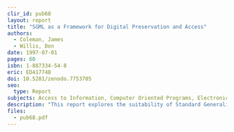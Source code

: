 ```yaml
---
clir_id: pub68
layout: report
title: "SGML as a Framework for Digital Preservation and Access"
authors: 
  - Coleman, James
  - Willis, Don
date: 1997-07-01
pages: 60
isbn: 1-887334-54-8
eric: ED417748
doi: 10.5281/zenodo.7753705 
seo:
  type: Report
subjects: Access to Information, Computer Oriented Programs, Electronic Libraries, Information Retrieval, Library Automation, Metadata, Online Catalogs, Preservation, Standards
description: "This report explores the suitability of Standard Generalized Markup Language for developing and providing access to digital libraries, with special emphasis on preservation issues. In a staged tutorial, the authors explain how the use of descriptive markup tools such as SGML is crucial to the quality and long-term accessbility of digitized materials."
files:
  - pub68.pdf
---
```


